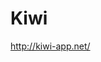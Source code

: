 <!--
id: 2153679572
link: http://kevinisom.info/post/2153679572/kiwi
slug: kiwi
date: Fri Dec 10 2010 00:56:56 GMT+1300 (NZDT)
raw: {"blog_name":"kevinisom","id":2153679572,"post_url":"http://kevinisom.info/post/2153679572/kiwi","slug":"kiwi","type":"link","date":"2010-12-09 11:56:56 GMT","timestamp":1291895816,"state":"published","format":"html","reblog_key":"K2zrOfYo","tags":[],"short_url":"http://tmblr.co/Zw68Yy20NehK","highlighted":[],"feed_item":"http://kiwi-app.net/","from_feed_id":650234,"note_count":0,"title":"Kiwi","url":"http://kiwi-app.net/","description":""}
publish: 2010-12-010
tags: 
title: Kiwi
-->


Kiwi
====

<http://kiwi-app.net/>

